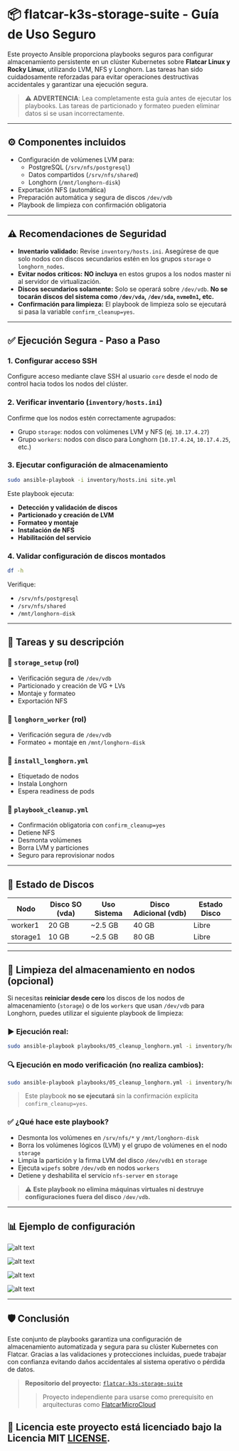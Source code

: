 # 📦 flatcar-k3s-storage-suite - Guía de Uso Seguro

Este proyecto Ansible proporciona playbooks seguros para configurar almacenamiento persistente en un clúster Kubernetes sobre **Flatcar Linux y Rocky Linux**, utilizando LVM, NFS y Longhorn. Las tareas han sido cuidadosamente reforzadas para evitar operaciones destructivas accidentales y garantizar una ejecución segura.

> ⚠️ **ADVERTENCIA**: Lea completamente esta guía antes de ejecutar los playbooks. Las tareas de particionado y formateo pueden eliminar datos si se usan incorrectamente.

---

## ⚙️ Componentes incluidos

- Configuración de volúmenes LVM para:
  - PostgreSQL (`/srv/nfs/postgresql`)
  - Datos compartidos (`/srv/nfs/shared`)
  - Longhorn (`/mnt/longhorn-disk`)
- Exportación NFS (automática)
- Preparación automática y segura de discos `/dev/vdb`
- Playbook de limpieza con confirmación obligatoria

---

## ⚠️ Recomendaciones de Seguridad

- **Inventario validado:** Revise `inventory/hosts.ini`. Asegúrese de que solo nodos con discos secundarios estén en los grupos `storage` o `longhorn_nodes`.
- **Evitar nodos críticos:** **NO incluya** en estos grupos a los nodos master ni al servidor de virtualización.
- **Discos secundarios solamente:** Solo se operará sobre `/dev/vdb`. **No se tocarán discos del sistema como `/dev/vda`, `/dev/sda`, `nvme0n1`, etc.**
- **Confirmación para limpieza:** El playbook de limpieza solo se ejecutará si pasa la variable `confirm_cleanup=yes`.

---

## ✅ Ejecución Segura - Paso a Paso

### 1. Configurar acceso SSH
Configure acceso mediante clave SSH al usuario `core` desde el nodo de control hacia todos los nodos del clúster.

### 2. Verificar inventario (`inventory/hosts.ini`)
Confirme que los nodos estén correctamente agrupados:
- Grupo `storage`: nodos con volúmenes LVM y NFS (ej. `10.17.4.27`)
- Grupo `workers`: nodos con disco para Longhorn (`10.17.4.24`, `10.17.4.25`, etc.)

### 3. Ejecutar configuración de almacenamiento
```bash
sudo ansible-playbook -i inventory/hosts.ini site.yml
```

Este playbook ejecuta:
- **Detección y validación de discos**
- **Particionado y creación de LVM**
- **Formateo y montaje**
- **Instalación de NFS**
- **Habilitación del servicio**

### 4. Validar configuración de discos montados
```bash
df -h
```

Verifique:
- `/srv/nfs/postgresql`
- `/srv/nfs/shared`
- `/mnt/longhorn-disk`

---

## 📘 Tareas y su descripción

### 🧱 `storage_setup` (rol)
- Verificación segura de `/dev/vdb`
- Particionado y creación de VG + LVs
- Montaje y formateo
- Exportación NFS

### 💾 `longhorn_worker` (rol)
- Verificación segura de `/dev/vdb`
- Formateo + montaje en `/mnt/longhorn-disk`

### 🚀 `install_longhorn.yml`
- Etiquetado de nodos
- Instala Longhorn
- Espera readiness de pods

### 🧹 `playbook_cleanup.yml`
- Confirmación obligatoria con `confirm_cleanup=yes`
- Detiene NFS
- Desmonta volúmenes
- Borra LVM y particiones
- Seguro para reprovisionar nodos

---

## 🧩 Estado de Discos

| Nodo      | Disco SO (vda) | Uso Sistema | Disco Adicional (vdb) | Estado Disco |
|-----------|----------------|-------------|------------------------|---------------|
| worker1   | 20 GB          | ~2.5 GB     | 40 GB                  | Libre         |
| storage1  | 10 GB          | ~2.5 GB     | 80 GB                  | Libre         |

---

## 🧹 Limpieza del almacenamiento en nodos (opcional)

Si necesitas **reiniciar desde cero** los discos de los nodos de almacenamiento (`storage`) o de los `workers` que usan `/dev/vdb` para Longhorn, puedes utilizar el siguiente playbook de limpieza:

### ▶️ Ejecución real:
```bash
sudo ansible-playbook playbooks/05_cleanup_longhorn.yml -i inventory/hosts.ini -e "confirm_cleanup=yes"
```

### 🔍 Ejecución en modo verificación (no realiza cambios):
```bash
sudo ansible-playbook playbooks/05_cleanup_longhorn.yml -i inventory/hosts.ini --check -e "confirm_cleanup=yes"
```

> Este playbook **no se ejecutará** sin la confirmación explícita `confirm_cleanup=yes`.

### ✅ ¿Qué hace este playbook?
- Desmonta los volúmenes en `/srv/nfs/*` y `/mnt/longhorn-disk`
- Borra los volúmenes lógicos (LVM) y el grupo de volúmenes en el nodo `storage`
- Limpia la partición y la firma LVM del disco `/dev/vdb1` en `storage`
- Ejecuta `wipefs` sobre `/dev/vdb` en nodos `workers`
- Detiene y deshabilita el servicio `nfs-server` en `storage`

> ⚠️ **Este playbook no elimina máquinas virtuales ni destruye configuraciones fuera del disco `/dev/vdb`.**

---

## 📊 Ejemplo de configuración

![alt text](image/almacenamiento_cluster.png)

![alt text](image/clean_almacenamiento.png)

![alt text](image/alamacenamiento_workers.png)

![alt text](image/alamacenamiento_storage.png)

---

## 🛡️ Conclusión

Este conjunto de playbooks garantiza una configuración de almacenamiento automatizada y segura para su clúster Kubernetes con Flatcar. Gracias a las validaciones y protecciones incluidas, puede trabajar con confianza evitando daños accidentales al sistema operativo o pérdida de datos.

> **Repositorio del proyecto:** [`flatcar-k3s-storage-suite`](https://github.com/vhgalvez/flatcar-k3s-storage-suite)
>
> > Proyecto independiente para usarse como prerequisito en arquitecturas como [FlatcarMicroCloud](https://github.com/vhgalvez/FlatcarMicroCloud)


## 📜 Licencia este proyecto está licenciado bajo la **Licencia MIT** [LICENSE](LICENSE).
